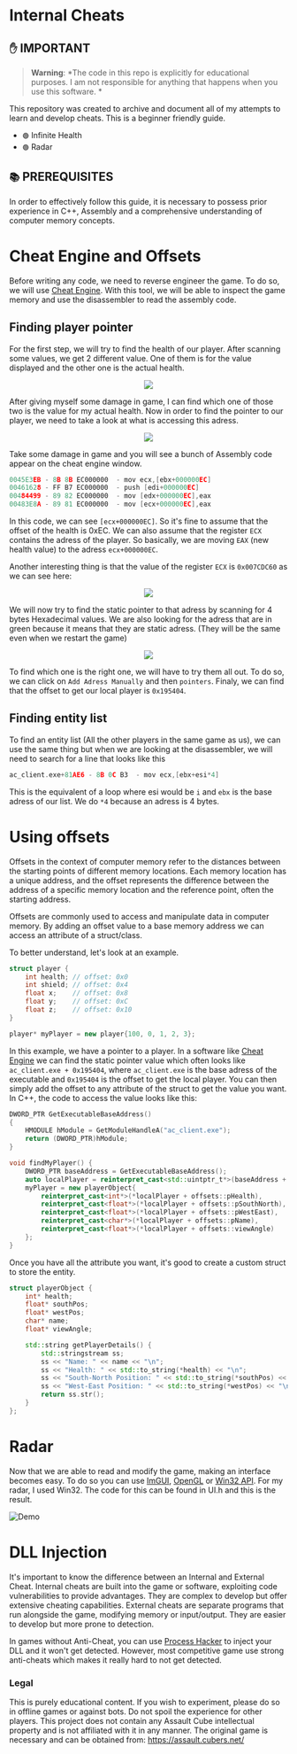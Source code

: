 <h1>Internal Cheats</h1>

## `✋` IMPORTANT
> **Warning**: *The code in this repo is explicitly for educational purposes. I am not responsible for anything that happens when you use this software. *

This repository was created to archive and document all of my attempts to learn and develop cheats. This is a beginner friendly guide. 

- `🟢` Infinite Health 
- `🟢` Radar

## `📚` PREREQUISITES
In order to effectively follow this guide, it is necessary to possess prior experience in C++, Assembly and a comprehensive understanding of computer memory concepts.

# Cheat Engine and Offsets
Before writing any code, we need to reverse engineer the game. To do so, we will use [Cheat Engine](https://cheatengine.org/). With this tool, we will be able to inspect the game memory and use the disassembler to read the assembly code.

<h2>Finding player pointer</h2>
For the first step, we will try to find the health of our player. After scanning some values, we get 2 different value. One of them is for the value displayed and the other one is the actual health.

<p align="center" width="100%">
    <img width="" src="./img/2healthAdressFound.png">
</p>

After giving myself some damage in game, I can find which one of those two is the value for my actual health. 
Now in order to find the pointer to our player, we need to take a look at what is accessing this adress.

<p align="center" width="100%">
    <img width="" src="./img/accessAdress.png">
</p>

Take some damage in game and you will see a bunch of Assembly code appear on the cheat engine window. 

```c
0045E3EB - 8B 8B EC000000  - mov ecx,[ebx+000000EC]
00461628 - FF B7 EC000000  - push [edi+000000EC]
00484499 - 89 82 EC000000  - mov [edx+000000EC],eax
00483E8A - 89 81 EC000000  - mov [ecx+000000EC],eax
```
In this code, we can see `[ecx+000000EC]`. So it's fine to assume that the offset of the health is 0xEC. We can also assume that the register `ECX` contains the adress of the player. So basically, we are moving `EAX` (new health value) to the adress `ecx+000000EC`.

Another interesting thing is that the value of the register `ECX` is `0x007CDC60` as we can see here: 

<p align="center" width="100%">
    <img width="" src="./img/ECX.png">
</p>

We will now try to find the static pointer to that adress by scanning for 4 bytes Hexadecimal values. We are also looking for the adress that are in green because it means that they are static adress. (They will be the same even when we restart the game) 

<p align="center" width="100%">
    <img width="" src="./img/staticAdress.png">
</p>

To find which one is the right one, we will have to try them all out. To do so, we can click on `Add Adress Manually` and then `pointers`. Finaly, we can find that the offset to get our local player is `0x195404`.

<h2>Finding entity list</h2>
To find an entity list (All the other players in the same game as us), we can use the same thing but when we are looking at the disassembler, we will need to search for a line that looks like this 

```c++
ac_client.exe+81AE6 - 8B 0C B3  - mov ecx,[ebx+esi*4]
```
This is the equivalent of a loop where esi would be `i` and `ebx` is the base adress of our list. We do `*4` because an adress is 4 bytes. 


# Using offsets 
Offsets in the context of computer memory refer to the distances between the starting points of different memory locations. 
Each memory location has a unique address, and the offset represents the difference between the address of a specific memory location and the reference point, often the starting address.

Offsets are commonly used to access and manipulate data in computer memory. By adding an offset value to a base memory address we can access an attribute of a struct/class. 

To better understand, let's look at an example. 

```c++
struct player {
    int health; // offset: 0x0
    int shield; // offset: 0x4
    float x;    // offset: 0x8
    float y;    // offset: 0xC
    float z;    // offset: 0x10
}

player* myPlayer = new player{100, 0, 1, 2, 3}; 
```
In this example, we have a pointer to a player. In a software like [Cheat Engine](https://cheatengine.org/) we can find the static pointer value which often looks like `ac_client.exe + 0x195404`, where `ac_client.exe` is the base adress of the executable and `0x195404` is the offset to get the local player. You can then simply add the offset to any attribute of the struct to get the value you want. In C++, the code to access the value looks like this: 

```c++
DWORD_PTR GetExecutableBaseAddress()
{
    HMODULE hModule = GetModuleHandleA("ac_client.exe");  
    return (DWORD_PTR)hModule;
}

void findMyPlayer() {
    DWORD_PTR baseAddress = GetExecutableBaseAddress();
    auto localPlayer = reinterpret_cast<std::uintptr_t*>(baseAddress + offsets::dwLocalPlayer);
    myPlayer = new playerObject{
        reinterpret_cast<int*>(*localPlayer + offsets::pHealth),
        reinterpret_cast<float*>(*localPlayer + offsets::pSouthNorth),
        reinterpret_cast<float*>(*localPlayer + offsets::pWestEast),
        reinterpret_cast<char*>(*localPlayer + offsets::pName),
        reinterpret_cast<float*>(*localPlayer + offsets::viewAngle)
    };
}
```
Once you have all the attribute you want, it's good to create a custom struct to store the entity. 

```c++
struct playerObject {
    int* health;
    float* southPos;
    float* westPos;
    char* name;
    float* viewAngle; 

    std::string getPlayerDetails() {
        std::stringstream ss;
        ss << "Name: " << name << "\n";
        ss << "Health: " << std::to_string(*health) << "\n";
        ss << "South-North Position: " << std::to_string(*southPos) << "\n";
        ss << "West-East Position: " << std::to_string(*westPos) << "\n";
        return ss.str();
    }
};
```

# Radar 

Now that we are able to read and modify the game, making an interface becomes easy. To do so you can use [ImGUI](https://github.com/ocornut/imgui), [OpenGL](https://www.opengl.org/) or [Win32 API](https://learn.microsoft.com/en-us/windows/win32/). For my radar, I used Win32. The code for this can be found in UI.h and this is the result. 

![Demo](https://giphy.com/gifs/hSjLzueofjE0Net8dZ/giphy.gif)

# DLL Injection 

It's important to know the difference between an Internal and External Cheat. Internal cheats are built into the game or software, exploiting code vulnerabilities to provide advantages. They are complex to develop but offer extensive cheating capabilities. External cheats are separate programs that run alongside the game, modifying memory or input/output. They are easier to develop but more prone to detection.

In games without Anti-Cheat, you can use [Process Hacker](https://processhacker.sourceforge.io/downloads.php) to inject your DLL and it won't get detected. However, most competitive game use strong anti-cheats which makes it really hard to not get detected. 

### Legal 
This is purely educational content. If you wish to experiment, please do so in offline games or against bots. Do not spoil the experience for other players. This project does not contain any Assault Cube intellectual property and is not affiliated with it in any manner. The original game is necessary and can be obtained from: https://assault.cubers.net/




